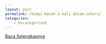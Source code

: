 ```yaml
---
layout: post
permalink: /mimpi-basah-2-kali-dalam-sehari/
categories:
    - Uncategorized
---
```


[Baca Selengkapnya](/01)